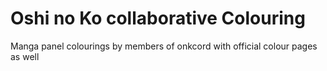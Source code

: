 # Oshi no Ko collaborative Colouring

Manga panel colourings by members of onkcord with official colour pages as well